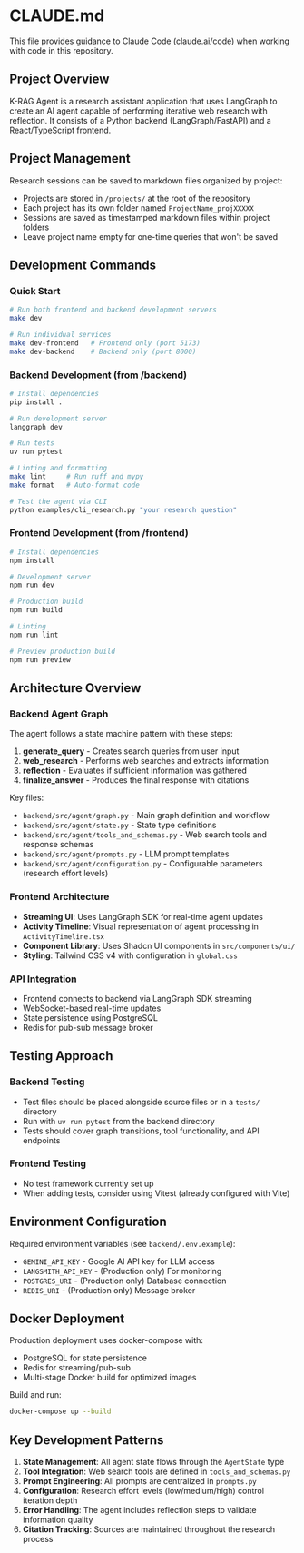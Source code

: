 # CLAUDE.md

This file provides guidance to Claude Code (claude.ai/code) when working with code in this repository.

## Project Overview

K-RAG Agent is a research assistant application that uses LangGraph to create an AI agent capable of performing iterative web research with reflection. It consists of a Python backend (LangGraph/FastAPI) and a React/TypeScript frontend.

## Project Management

Research sessions can be saved to markdown files organized by project:
- Projects are stored in `/projects/` at the root of the repository
- Each project has its own folder named `ProjectName_projXXXXX`
- Sessions are saved as timestamped markdown files within project folders
- Leave project name empty for one-time queries that won't be saved

## Development Commands

### Quick Start
```bash
# Run both frontend and backend development servers
make dev

# Run individual services
make dev-frontend   # Frontend only (port 5173)
make dev-backend    # Backend only (port 8000)
```

### Backend Development (from /backend)
```bash
# Install dependencies
pip install .

# Run development server
langgraph dev

# Run tests
uv run pytest

# Linting and formatting
make lint     # Run ruff and mypy
make format   # Auto-format code

# Test the agent via CLI
python examples/cli_research.py "your research question"
```

### Frontend Development (from /frontend)
```bash
# Install dependencies
npm install

# Development server
npm run dev

# Production build
npm run build

# Linting
npm run lint

# Preview production build
npm run preview
```

## Architecture Overview

### Backend Agent Graph
The agent follows a state machine pattern with these steps:
1. **generate_query** - Creates search queries from user input
2. **web_research** - Performs web searches and extracts information
3. **reflection** - Evaluates if sufficient information was gathered
4. **finalize_answer** - Produces the final response with citations

Key files:
- `backend/src/agent/graph.py` - Main graph definition and workflow
- `backend/src/agent/state.py` - State type definitions
- `backend/src/agent/tools_and_schemas.py` - Web search tools and response schemas
- `backend/src/agent/prompts.py` - LLM prompt templates
- `backend/src/agent/configuration.py` - Configurable parameters (research effort levels)

### Frontend Architecture
- **Streaming UI**: Uses LangGraph SDK for real-time agent updates
- **Activity Timeline**: Visual representation of agent processing in `ActivityTimeline.tsx`
- **Component Library**: Uses Shadcn UI components in `src/components/ui/`
- **Styling**: Tailwind CSS v4 with configuration in `global.css`

### API Integration
- Frontend connects to backend via LangGraph SDK streaming
- WebSocket-based real-time updates
- State persistence using PostgreSQL
- Redis for pub-sub message broker

## Testing Approach

### Backend Testing
- Test files should be placed alongside source files or in a `tests/` directory
- Run with `uv run pytest` from the backend directory
- Tests should cover graph transitions, tool functionality, and API endpoints

### Frontend Testing
- No test framework currently set up
- When adding tests, consider using Vitest (already configured with Vite)

## Environment Configuration

Required environment variables (see `backend/.env.example`):
- `GEMINI_API_KEY` - Google AI API key for LLM access
- `LANGSMITH_API_KEY` - (Production only) For monitoring
- `POSTGRES_URI` - (Production only) Database connection
- `REDIS_URI` - (Production only) Message broker

## Docker Deployment

Production deployment uses docker-compose with:
- PostgreSQL for state persistence
- Redis for streaming/pub-sub
- Multi-stage Docker build for optimized images

Build and run:
```bash
docker-compose up --build
```

## Key Development Patterns

1. **State Management**: All agent state flows through the `AgentState` type
2. **Tool Integration**: Web search tools are defined in `tools_and_schemas.py`
3. **Prompt Engineering**: All prompts are centralized in `prompts.py`
4. **Configuration**: Research effort levels (low/medium/high) control iteration depth
5. **Error Handling**: The agent includes reflection steps to validate information quality
6. **Citation Tracking**: Sources are maintained throughout the research process
